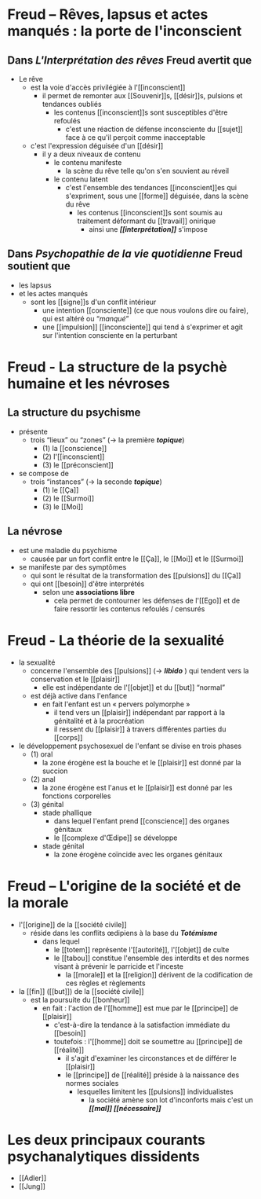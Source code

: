 # Freud – Rêves, lapsus et actes manqués : la porte de l'inconscient

## Dans ***L'Interprétation des rêves*** Freud avertit que

- Le rêve
  - est la voie d'accès privilégiée à l'[[inconscient]]
    - il permet de remonter aux [[Souvenir]]s, [[désir]]s, pulsions et tendances oubliés
      - les contenus [[inconscient]]s sont susceptibles d'être refoulés
        - c'est une réaction de défense inconsciente du [[sujet]] face à ce qu'il perçoit comme inacceptable
  - c'est l'expression déguisée d'un [[désir]]
    - il y a deux niveaux de contenu
      - le contenu manifeste
        - la scène du rêve telle qu'on s'en souvient au réveil
      - le contenu latent
        - c'est l'ensemble des tendances [[inconscient]]es qui s'expriment, sous une [[forme]] déguisée, dans la scène du rêve
          - les contenus [[inconscient]]s sont soumis au traitement déformant du [[travail]] onirique
            - ainsi une ***[[interprétation]]*** s'impose

## Dans ***Psychopathie de la vie quotidienne*** Freud soutient que
- les lapsus
- et les actes manqués
  - sont les [[signe]]s d'un conflit intérieur
    - une intention [[consciente]] (ce que nous voulons dire ou faire), qui est altéré ou “*manqué*”
    - une [[impulsion]] [[inconsciente]] qui tend à s'exprimer et agit sur l'intention consciente en la perturbant


# Freud - La structure de la psychè humaine et les névroses

## La structure du psychisme
- présente
  - trois “lieux” ou “zones” (→ la première ***topique***)
    - (1) la [[conscience]]
    - (2) l'[[inconscient]]
    - (3) le [[préconscient]]
- se compose de
  - trois “instances” (→ la seconde ***topique***)
    - (1) le [[Ça]]
    - (2) le [[Surmoi]]
    - (3) le [[Moi]]
## La névrose
- est une maladie du psychisme
  - causée par un fort conflit entre le [[Ça]], le [[Moi]] et le [[Surmoi]]
- se manifeste par des symptômes
  - qui sont le résultat de la transformation des [[pulsions]] du [[Ça]]
  - qui ont [[besoin]] d'être interprétés
    - selon une **associations libre**
      - cela permet de contourner les défenses de l'[[Ego]] et de faire ressortir les contenus refoulés / censurés

# Freud - La théorie de la sexualité

- la sexualité
  - concerne l'ensemble des [[pulsions]] (→ ***libido*** ) qui tendent vers la conservation et le [[plaisir]]
    - elle est indépendante de l'[[objet]] et du [[but]] “normal”
  - est déjà active dans l'enfance
    - en fait l'enfant est un « pervers polymorphe »
      - il tend vers un [[plaisir]] indépendant par rapport à la génitalité et à la procréation
      - il ressent du [[plaisir]] à travers différentes parties du [[corps]]
- le développement psychosexuel de l'enfant se divise en trois phases
  - (1) oral
    - la zone érogène est la bouche et le [[plaisir]] est donné par la succion
  - (2) anal
    - la zone érogène est l'anus et le [[plaisir]] est donné par les fonctions corporelles
  - (3) génital
    - stade phallique
      - dans lequel l'enfant prend [[conscience]] des organes génitaux
      - le [[complexe d'Œdipe]] se développe
    - stade génital
      - la zone érogène coïncide avec les organes génitaux

# Freud – L'origine de la société et de la morale

- l'[[origine]] de la [[société civile]]
  - réside dans les conflits œdipiens à la base du ***Totémisme***
    - dans lequel
      - le [[totem]] représente l'[[autorité]], l'[[objet]] de culte
      - le [[tabou]] constitue l'ensemble des interdits et des normes visant à prévenir le parricide et l'inceste
        - la [[morale]] et la [[religion]] dérivent de la codification de ces règles et règlements
- la [[fin]] ([[but]]) de la [[société civile]]
  - est la poursuite du [[bonheur]]
    - en fait : l'action de l'[[homme]] est mue par le [[principe]] de [[plaisir]]
      - c'est-à-dire la tendance à la satisfaction immédiate du [[besoin]]
      - toutefois : l'[[homme]] doit se soumettre au [[principe]] de [[réalité]]
        - il s'agit d'examiner les circonstances et de différer le [[plaisir]]
        - le [[principe]] de [[réalité]] préside à la naissance des normes sociales
          - lesquelles limitent les [[pulsions]] individualistes
            - la société amène son lot d'inconforts mais c'est un ***[[mal]] [[nécessaire]]***

# Les deux principaux courants psychanalytiques dissidents

- [[Adler]]
- [[Jung]]